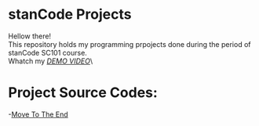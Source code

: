 # stanCode Projects
Hellow there!\
This repository holds my programming prpojects done during the period of stanCode SC101 course.\
Whatch my *[DEMO VIDEO](link)*\
# Project Source Codes:
-[Move To The End](link)
